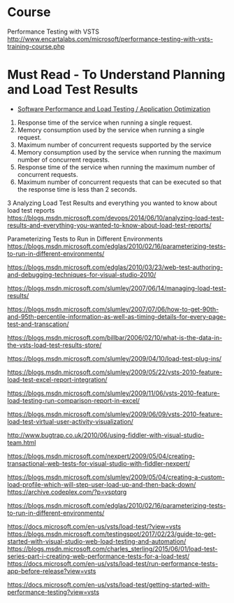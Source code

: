 
# Course
Performance Testing with VSTS
http://www.encartalabs.com/microsoft/performance-testing-with-vsts-training-course.php


# Must Read - To Understand Planning and Load Test Results
* [Software Performance and Load Testing / Application Optimization](https://testandattack.com/blog/)


1) Response time of the service when running a single request.
2) Memory consumption used by the service when running a single request.
3) Maximum number of concurrent requests supported by the service
4) Memory consumption used by the service when running the maximum number of concurrent requests.
5) Response time of the service when running the maximum number of concurrent requests.
6) Maximum number of concurrent requests that can be executed so that the response time is less than 2 seconds.

3 Analyzing Load Test Results and everything you wanted to know about load test reports
https://blogs.msdn.microsoft.com/devops/2014/06/10/analyzing-load-test-results-and-everything-you-wanted-to-know-about-load-test-reports/

Parameterizing Tests to Run in Different Environments
https://blogs.msdn.microsoft.com/edglas/2010/02/16/parameterizing-tests-to-run-in-different-environments/


https://blogs.msdn.microsoft.com/edglas/2010/03/23/web-test-authoring-and-debugging-techniques-for-visual-studio-2010/

https://blogs.msdn.microsoft.com/slumley/2007/06/14/managing-load-test-results/

https://blogs.msdn.microsoft.com/slumley/2007/07/06/how-to-get-90th-and-95th-percentile-information-as-well-as-timing-details-for-every-page-test-and-transcation/

https://blogs.msdn.microsoft.com/billbar/2006/02/10/what-is-the-data-in-the-vsts-load-test-results-store/


https://blogs.msdn.microsoft.com/slumley/2009/04/10/load-test-plug-ins/


https://blogs.msdn.microsoft.com/slumley/2009/05/22/vsts-2010-feature-load-test-excel-report-integration/


https://blogs.msdn.microsoft.com/slumley/2009/11/06/vsts-2010-feature-load-testing-run-comparison-report-in-excel/

https://blogs.msdn.microsoft.com/slumley/2009/06/09/vsts-2010-feature-load-test-virtual-user-activity-visualization/

http://www.bugtrap.co.uk/2010/06/using-fiddler-with-visual-studio-team.html


https://blogs.msdn.microsoft.com/nexpert/2009/05/04/creating-transactional-web-tests-for-visual-studio-with-fiddler-nexpert/


https://blogs.msdn.microsoft.com/slumley/2009/05/04/creating-a-custom-load-profile-which-will-step-user-load-up-and-then-back-down/
https://archive.codeplex.com/?p=vsptqrg

https://blogs.msdn.microsoft.com/edglas/2010/02/16/parameterizing-tests-to-run-in-different-environments/



https://docs.microsoft.com/en-us/vsts/load-test/?view=vsts
https://blogs.msdn.microsoft.com/testingspot/2017/02/23/guide-to-get-started-with-visual-studio-web-load-testing-and-automation/
https://blogs.msdn.microsoft.com/charles_sterling/2015/06/01/load-test-series-part-i-creating-web-performance-tests-for-a-load-test/
https://docs.microsoft.com/en-us/vsts/load-test/run-performance-tests-app-before-release?view=vsts


https://docs.microsoft.com/en-us/vsts/load-test/getting-started-with-performance-testing?view=vsts
